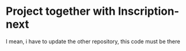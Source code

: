 # Project together with Inscription-next

I mean, i have to update the other repository, this code must be there
